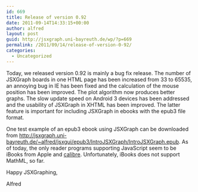 ```yaml
---
id: 669
title: Release of version 0.92
date: 2011-09-14T14:33:15+00:00
author: alfred
layout: post
guid: http://jsxgraph.uni-bayreuth.de/wp/?p=669
permalink: /2011/09/14/release-of-version-0-92/
categories:
  - Uncategorized
---
```

Today, we released version 0.92 is mainly a bug fix release. The number of JSXGraph boards in one HTML page has been increased from 33 to 65535, an annoying bug in IE has been fixed and the calculation of the mouse position has been improved. The plot algorithm now produces better graphs. The slow update speed on Android 3 devices has been addressed and the usability of JSXGraph in XHTML has been improved. The latter feature is important for including JSXGraph in ebooks with the epub3 file format. 

One test example of an epub3 ebook using JSXGraph can be downloaded from <http://jsxgraph.uni-bayreuth.de/~alfred/jsxgui/epub3/IntroJSXGraph/IntroJSXGraph.epub>. As of today, the only reader programs supporting JavaScript seem to be iBooks from Apple and [calibre](http://calibre-ebook.com). Unfortunately, iBooks does not support MathML, so far.
  
Happy JSXGraphing,
  
Alfred